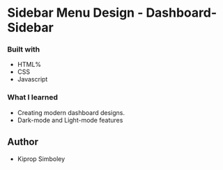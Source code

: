 # Sidebar Menu Design  - Dashboard-Sidebar





### Built with

- HTML%
- CSS
- Javascript

### What I learned

- Creating modern dashboard designs.
- Dark-mode and Light-mode features


## Author

- Kiprop Simboley
